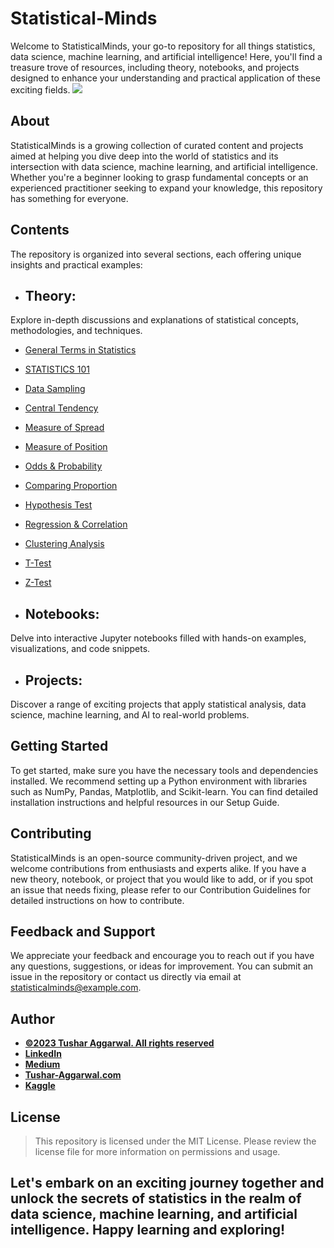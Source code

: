 # Statistical-Minds
Welcome to StatisticalMinds, your go-to repository for all things statistics, data science, machine learning, and artificial intelligence! Here, you'll find a treasure trove of resources, including theory, notebooks, and projects designed to enhance your understanding and practical application of these exciting fields.
<a href="https://www.buymeacoffee.com/TAggData"><img src="https://img.buymeacoffee.com/button-api/?text=Buy me a beer&emoji=🍺&slug=TAggData&button_colour=FFDD00&font_colour=000000&font_family=Cookie&outline_colour=000000&coffee_colour=ffffff" /></a>
## About
StatisticalMinds is a growing collection of curated content and projects aimed at helping you dive deep into the world of statistics and its intersection with data science, machine learning, and artificial intelligence. Whether you're a beginner looking to grasp fundamental concepts or an experienced practitioner seeking to expand your knowledge, this repository has something for everyone.

## Contents
The repository is organized into several sections, each offering unique insights and practical examples:

* ## Theory: 
 Explore in-depth discussions and explanations of statistical concepts, methodologies, and techniques.
 * [General Terms in Statistics](https://github.com/tushar2704/Statistical-Minds/tree/main/General%20Terms%20in%20Statistics)
 * [STATISTICS 101](https://github.com/tushar2704/Statistical-Minds/tree/main/STATISTICS%20101)
 * [Data Sampling](https://github.com/tushar2704/Statistical-Minds/tree/main/Data%20Sampling)
 * [Central Tendency](https://github.com/tushar2704/Statistical-Minds/tree/main/Central%20Tendency)
 * [Measure of Spread](https://github.com/tushar2704/Statistical-Minds/tree/main/Measure%20of%20Spread)
 * [Measure of Position](https://github.com/tushar2704/Statistical-Minds/tree/main/Measure%20of%20Position)
 * [Odds & Probability](https://github.com/tushar2704/Statistical-Minds/tree/main/Odds%20%26%20Probability)
 * [Comparing Proportion](https://github.com/tushar2704/Statistical-Minds/tree/main/Comparing%20Proportion)
 * [Hypothesis Test](https://github.com/tushar2704/Statistical-Minds/tree/main/Hypothesis%20Test)
 * [Regression & Correlation](https://github.com/tushar2704/Statistical-Minds/tree/main/Regression%20%26%20Correlation)
 * [Clustering Analysis](https://github.com/tushar2704/Statistical-Minds/tree/main/Clustering%20Analysis)
 * [T-Test](https://github.com/tushar2704/Statistical-Minds/tree/main/T-Test)
 * [Z-Test](https://github.com/tushar2704/Statistical-Minds/tree/main/Z-Test)
 
* ## Notebooks: 
 Delve into interactive Jupyter notebooks filled with hands-on examples, visualizations, and code snippets.
* ## Projects: 
 Discover a range of exciting projects that apply statistical analysis, data science, machine learning, and AI to real-world problems.

## Getting Started
 To get started, make sure you have the necessary tools and dependencies installed. We recommend setting up a Python environment with libraries such as NumPy, Pandas, Matplotlib, and Scikit-learn. You can find detailed installation instructions and helpful resources in our Setup Guide.

## Contributing
 StatisticalMinds is an open-source community-driven project, and we welcome contributions from enthusiasts and experts alike. If you have a new theory, notebook, or project that you would like to add, or if you spot an issue that needs fixing, please refer to our Contribution Guidelines for detailed instructions on how to contribute.

## Feedback and Support
 We appreciate your feedback and encourage you to reach out if you have any questions, suggestions, or ideas for improvement. You can submit an issue in the repository or contact us directly via email at statisticalminds@example.com.
## Author
- <ins><b>©2023 Tushar Aggarwal. All rights reserved</b></ins>
- <b>[LinkedIn](https://www.linkedin.com/in/tusharaggarwalinseec/)</b>
- <b>[Medium](https://medium.com/@tushar_aggarwal)</b> 
- <b>[Tushar-Aggarwal.com](https://www.tushar-aggarwal.com/)</b>
- <b>[Kaggle](https://www.kaggle.com/tusharaggarwal27)</b> 

## License
 >This repository is licensed under the MIT License. Please review the license file for more information on permissions and usage.

## Let's embark on an exciting journey together and unlock the secrets of statistics in the realm of data science, machine learning, and artificial intelligence. Happy learning and exploring!
